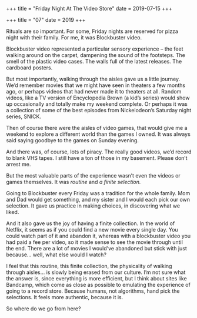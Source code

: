 +++
title = "Friday Night At The Video Store"
date = 2019-07-15
+++

+++
title = "07"
date = 2019
+++

Rituals are so important. For some, Friday nights are reserved for pizza night with their family. For me, it was Blockbuster video.

Blockbuster video represented a particular sensory experience &#8211; the feet walking around on the carpet, dampening the sound of the footsteps. The smell of the plastic video cases. The walls full of the latest releases. The cardboard posters.

But most importantly, walking through the aisles gave us a little journey. We’d remember movies that we might have seen in theaters a few months ago, or perhaps videos that had never made it to theaters at all. Random videos, like a TV version of Encyclopedia Brown (a kid’s series) would show up occasionally and totally make my weekend complete. Or perhaps it was a collection of some of the best episodes from Nickelodeon’s Saturday night series, SNICK. 

Then of course there were the aisles of video games, that would give me a weekend to explore a different world than the games I owned. It was always said saying goodbye to the games on Sunday evening.

And there was, of course, lots of piracy. The really good videos, we’d record to blank VHS tapes. I still have a ton of those in my basement. Please don’t arrest me.

But the most valuable parts of the experience wasn’t even the videos or games themselves. It was _routine_ and _a finite selection._

Going to Blockbuster every Friday was a tradition for the whole family. Mom and Dad would get something, and my sister and I would each pick our own selection. It gave us practice in making choices, in discovering what we liked. 

And it also gave us the joy of having a finite collection. In the world of Netflix, it seems as if you could find a new movie every single day. You could watch part of it and abandon it, whereas with a blockbuster video you had paid a fee per video, so it made sense to see the movie through until the end. There are a lot of movies I would’ve abandoned but stick with just because… well, what else would I watch?

I feel that this routine, this finite collection, the physicality of walking through aisles… is slowly being erased from our culture. I’m not sure what the answer is, since everything is more efficient, but I think about sites like Bandcamp, which come as close as possible to emulating the experience of going to a record store. Because humans, not algorithms, hand pick the selections. It feels more authentic, because it is.

So where do we go from here?